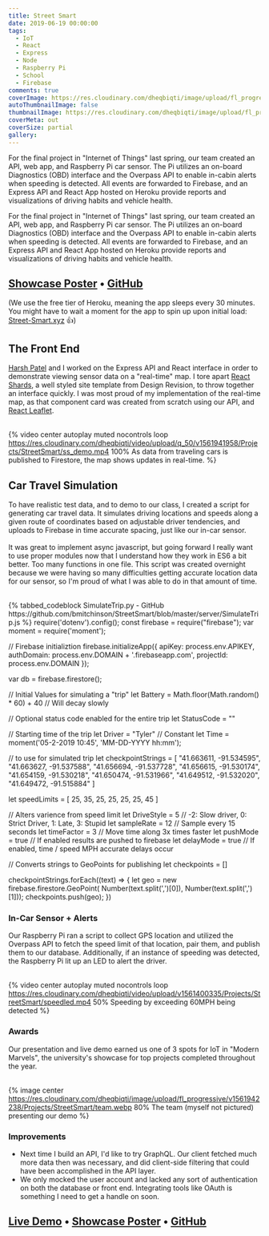 ```yaml
---
title: Street Smart
date: 2019-06-19 00:00:00
tags:
  - IoT
  - React
  - Express
  - Node
  - Raspberry Pi
  - School
  - Firebase
comments: true
coverImage: https://res.cloudinary.com/dheqbiqti/image/upload/fl_progressive,w_1300/v1561941864/Projects/StreetSmart/ss_cover.webp
autoThumbnailImage: false
thumbnailImage: https://res.cloudinary.com/dheqbiqti/image/upload/fl_progressive,r_50:5/v1561941275/Projects/StreetSmart/ss_banner.webp
coverMeta: out
coverSize: partial
gallery:
---
```


For the final project in "Internet of Things" last spring, our team created
an API, web app, and Raspberry Pi car sensor. The Pi utilizes an on-board
Diagnostics (OBD) interface and the Overpass API to enable in-cabin alerts
when speeding is detected. All events are forwarded to Firebase, and an Express
API and React App hosted on Heroku provide reports and visualizations of driving
habits and vehicle health.
</br>

<!-- excerpt -->

For the final project in "Internet of Things" last spring, our team created
an API, web app, and Raspberry Pi car sensor. The Pi utilizes an on-board
Diagnostics (OBD) interface and the Overpass API to enable in-cabin alerts
when speeding is detected. All events are forwarded to Firebase, and an Express
API and React App hosted on Heroku provide reports and visualizations of driving
habits and vehicle health.

## [Showcase Poster](https://res.cloudinary.com/dheqbiqti/image/upload/v1561400335/Projects/StreetSmart/SSposter.pdf) • [GitHub](https://github.com/bmitchinson/streetsmart)

(We use the free tier of Heroku, meaning the app sleeps every 30 minutes. You
might have to wait a moment for the app to spin up upon initial load:
[Street-Smart.xyz](http://street-smart.xyz) 👍)

## The Front End

[Harsh Patel](https://github.com/hhpatel09) and I worked on the Express API and React interface in order
to demonstrate viewing sensor data on a "real-time" map. I tore apart [React Shards](https://designrevision.com/docs/shards-dashboard-lite/),
a well styled site template from Design Revision, to throw together an interface quickly.
I was most proud of my implementation of the real-time map, as that component card
was created from scratch using our API, and [React Leaflet](https://react-leaflet.js.org).
</br></br>

{% video center autoplay muted nocontrols loop
https://res.cloudinary.com/dheqbiqti/video/upload/q_50/v1561941958/Projects/StreetSmart/ss_demo.mp4
100% As data from traveling cars is published to Firestore, the map shows updates in real-time. %}

## Car Travel Simulation

To have realistic test data, and to demo to our class, I created a
script for generating car travel data. It simulates driving locations and speeds
along a given route of coordinates based on adjustable driver tendencies, and
uploads to Firebase in time accurate spacing, just like our in-car sensor.
</br></br>
It was great to implement async javascript, but going forward I really want
to use proper modules now that I understand how they work in ES6 a bit better.
Too many functions in one file. This script was created overnight because we were
having so many difficulties getting accurate location data for our sensor, so I'm
proud of what I was able to do in that amount of time.
</br></br>

<div style="height:600px;overflow-y:scroll">
{% tabbed_codeblock SimulateTrip.py - GitHub https://github.com/bmitchinson/StreetSmart/blob/master/server/SimulateTrip.js %}
      <!-- tab javascript -->
require('dotenv').config();
const firebase = require("firebase");
var moment = require('moment');

// Firebase initializtion
firebase.initializeApp({
apiKey: process.env.APIKEY,
authDomain: process.env.DOMAIN + '.firebaseapp.com',
projectId: process.env.DOMAIN
});

var db = firebase.firestore();

// Initial Values for simulating a "trip"
let Battery = Math.floor(Math.random() \* 60) + 40 // Will decay slowly

// Optional status code enabled for the entire trip
let StatusCode = ""

// Starting time of the trip
let Driver = "Tyler" // Constant
let Time = moment('05-2-2019 10:45', 'MM-DD-YYYY hh:mm');

// to use for simulated trip
let checkpointStrings = [
"41.663611, -91.534595",
"41.663627, -91.537588",
"41.656694, -91.537728",
"41.656615, -91.530174",
"41.654159, -91.530218",
"41.650474, -91.531966",
"41.649512, -91.532020",
"41.649472, -91.515884"
]

let speedLimits = [
25, 35, 25, 25, 25, 25, 45
]

// Alters varience from speed limit
let DriveStyle = 5 // -2: Slow driver, 0: Strict Driver, 1: Late, 3: Stupid
let sampleRate = 12 // Sample every 15 seconds
let timeFactor = 3 // Move time along 3x times faster
let pushMode = true // If enabled results are pushed to firebase
let delayMode = true // If enabled, time / speed MPH accurate delays occur

// Converts strings to GeoPoints for publishing
let checkpoints = []

checkpointStrings.forEach((text) => {
let geo = new firebase.firestore.GeoPoint(
Number(text.split(',')[0]), Number(text.split(',')[1]));
checkpoints.push(geo);
})

function cordDistKm(lat1, lon1, lat2, lon2) {
var R = 6371; // Radius of the earth in km
var dLat = deg2rad(lat2 - lat1); // deg2rad below
var dLon = deg2rad(lon2 - lon1);
var a =
Math.sin(dLat / 2) _ Math.sin(dLat / 2) +
Math.cos(deg2rad(lat1)) _ Math.cos(deg2rad(lat2)) _
Math.sin(dLon / 2) _ Math.sin(dLon / 2)
;
var c = 2 _ Math.atan2(Math.sqrt(a), Math.sqrt(1 - a));
var d = R _ c; // Distance in km
return d;
}

function deg2rad(deg) {
return deg \* (Math.PI / 180)
}

function sleep(milliseconds) {
var start = new Date().getTime();
for (var i = 0; i < 1e7; i++) {
if ((new Date().getTime() - start) > milliseconds) {
break;
}
}
}

async function sim(){
let carGeoPoint = checkpoints[0];
console.log("~~~~~~~~~~~~~~~~~~~~~~~~~~~~~~~~~~~~~~~~~~~~~~~~~~~~~~~~~~~~~~~~~~~~~");
console.log(Time.format('lll') + ": Starting 🚗 @ "

- String(carGeoPoint.latitude) + ", " + String(carGeoPoint.longitude) +
  " Driver Style: " + DriveStyle)
  console.log("~~~~~~~~~~~~~~~~~~~~~~~~~~~~~~~~~~~~~~~~~~~~~~~~~~~~~~~~~~~~~~~~~~~~~");
  // Begin adding data in simulated time (if delayMode, otherwise all at once)
  let index = 0
  for (const destPoint of checkpoints){
  //checkpoints.forEach((destPoint, index) => {
  if (index != 0) {
  // Variance in speed
  let carMPH = speedLimits[index - 1] + (DriveStyle _ Math.floor(Math.random() _ 10) + 1)
  if (DriveStyle == 0) {
  carMPH--
  }
  let carMPS = carMPH / 3600
  let carMPSample = carMPS _ sampleRate
  let milesBetween = cordDistKm(destPoint.latitude, destPoint.longitude,
  carGeoPoint.latitude, carGeoPoint.longitude) _ .6214; //KM to Miles
  let subPointsCount = milesBetween / carMPSample
  let subPoints = [];
  let latShift = (destPoint.latitude -
  carGeoPoint.latitude) / subPointsCount
  let longShift = (destPoint.longitude -
  carGeoPoint.longitude) / subPointsCount
  let subPointsIndex = 0;
  while (subPointsIndex < subPointsCount - 1) {
  carGeoPoint = new firebase.firestore.GeoPoint(
  carGeoPoint.latitude + latShift,
  carGeoPoint.longitude + longShift
  )
  if (pushMode) {
  await db.collection("events").doc().set({
  RealData: false,
  Battery: Battery,
  Driver: Driver,
  Location: carGeoPoint,
  Speed: carMPH,
  SpeedLimit: speedLimits[index - 1],
  SpeedStatus: (carMPH - speedLimits[index - 1]),
  StatusCode: StatusCode,
  Time: firebase.firestore.Timestamp.fromDate(Time.toDate())
  }).then(() => {
  console.log("🔥 ✔️");
  })
  }
  if (delayMode) {
  sleep(1000 _ sampleRate / timeFactor);
  }
  subPointsIndex++
  Time = Time.add(sampleRate, 'seconds')
  console.log(Time.format('lll') + ": 🚗 located @ " +
  String(Math.round(carGeoPoint.latitude _ 1000000.0) / 1000000.0) +
  ", " + String(Math.round(carGeoPoint.longitude _ 1000000.0) / 1000000.0) + "\ngoing " + carMPH + "MPH in a " + speedLimits[index - 1] + "MPH Zone"
  );
  }
  Battery--
  carGeoPoint = checkpoints[index]
  if (pushMode) {
  await db.collection("events").doc().set({
  RealData: false,
  Battery: Battery,
  Driver: Driver,
  Location: carGeoPoint,
  Speed: carMPH,
  SpeedLimit: speedLimits[index - 1],
  SpeedStatus: (carMPH - speedLimits[index - 1]),
  StatusCode: StatusCode,
  Time: firebase.firestore.Timestamp.fromDate(Time.toDate())
  }).then(() => {
  console.log("🔥 ✔️");
  })
  }
  if (delayMode) {
  sleep(1000 _ sampleRate / timeFactor);
  }
  Time = Time.add(sampleRate, 'seconds')
  console.log(Time.format('lll') + ": 🚗 reached point " + String(index+1) + "! " + checkpointStrings[index]);
  }
  index++
  }
  console.log("~~~~~~~~~~~~~~~~~~~~~~~~~~~~~~~~~~~~~~~~~~~~~~~~~~~~~~~~~~~~~~~~~~~~~");
  console.log("End of trip");
  console.log("~~~~~~~~~~~~~~~~~~~~~~~~~~~~~~~~~~~~~~~~~~~~~~~~~~~~~~~~~~~~~~~~~~~~~");
  }

// Call the main sim async function
sim()

/_ db.collection("bentest").doc().set({
RealData: false,
Battery: Battery,
Driver: Driver,
Location: carGeoPoint,
Speed: carMPH,
SpeedLimit: speedLimits[index - 1],
SpeedStatus: (carMPH - speedLimits[index - 1]),
StatusCode: StatusCode,
Time: firebase.firestore.Timestamp.fromDate(Time.toDate())
}).then(() => {
console.log("🔥 ✔️");
}) _/

<!-- endtab -->

{% endtabbed_codeblock %}

</div>

### In-Car Sensor + Alerts

Our Raspberry Pi ran a script to collect GPS location and utilized the Overpass
API to fetch the speed limit of that location, pair them, and publish them to our
database. Additionally, if an instance of speeding was detected, the Raspberry Pi
lit up an LED to alert the driver. </br></br>

{% video center autoplay muted nocontrols loop
https://res.cloudinary.com/dheqbiqti/video/upload/v1561400335/Projects/StreetSmart/speedled.mp4
50% Speeding by exceeding 60MPH being detected %}

### Awards

Our presentation and live demo earned us one of 3 spots for IoT in "Modern Marvels",
the university's showcase for top projects completed throughout the year.
</br></br>

{% image center
https://res.cloudinary.com/dheqbiqti/image/upload/fl_progressive/v1561942238/Projects/StreetSmart/team.webp
80% The team (myself not pictured) presenting our demo %}

### Improvements

- Next time I build an API, I'd like to try GraphQL. Our client fetched much
  more data then was necessary, and did client-side filtering that could have been
  accomplished in the API layer.
- We only mocked the user account and lacked any sort of authentication on both the
  database or front end. Integrating tools like OAuth is
  something I need to get a handle on soon.

## [Live Demo](http://street-smart.xyz) • [Showcase Poster](https://res.cloudinary.com/dheqbiqti/image/upload/v1561400335/Projects/StreetSmart/SSposter.pdf) • [GitHub](https://github.com/bmitchinson/streetsmart)
